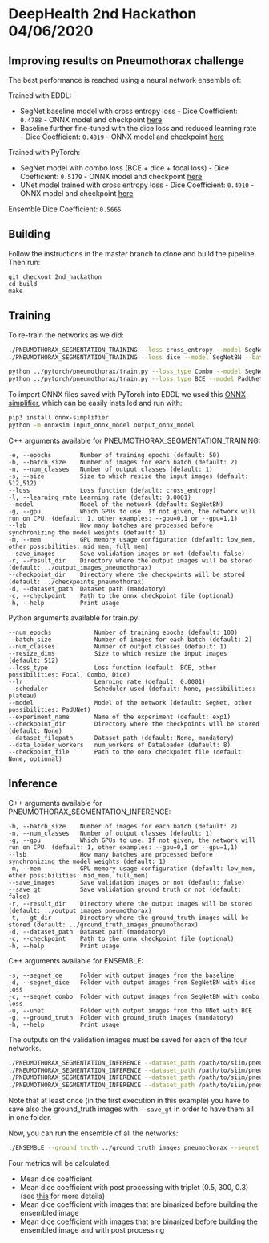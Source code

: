 # DeepHealth 2nd Hackathon 04/06/2020

## Improving results on Pneumothorax challenge

The best performance is reached using a neural network ensemble of:

Trained with EDDL:
- SegNet baseline model with cross entropy loss - Dice Coefficient: `0.4788` - ONNX model and checkpoint [here](https://drive.google.com/uc?id=17aCogcCyBXBnFnFFIQ8-A8J960Remeop&export=download)
- Baseline further fine-tuned with the dice loss and reduced learning rate - Dice Coefficient: `0.4819` - ONNX model and checkpoint [here](https://drive.google.com/uc?id=1CN5-R_4jE5Yn6LFyfx8WnnTKNX7mAV85&export=download)

Trained with PyTorch:
- SegNet model with combo loss (BCE + dice + focal loss) - Dice Coefficient: `0.5179` - ONNX model and checkpoint [here](https://drive.google.com/uc?id=1HhKRiyRMse5y1gjvXnY11moqsdNLAR-B&export=download)
- UNet model trained with cross entropy loss - Dice Coefficient: `0.4910` - ONNX model and checkpoint [here](https://drive.google.com/uc?id=1eCa4sCIA3sDiAd5sE-EM-u8lm-HUFEfY&export=download)

Ensemble Dice Coefficient: `0.5665`

## Building
Follow the instructions in the master branch to clone and build the pipeline. Then run:
```
git checkout 2nd_hackathon
cd build
make
```

## Training

To re-train the networks as we did:
```bash
./PNEUMOTHORAX_SEGMENTATION_TRAINING --loss cross_entropy --model SegNetBN --batch_size 2 --learning_rate 0.0001 --dataset_path /path/to/siim/pneumothorax.yml --gpu 1 
./PNEUMOTHORAX_SEGMENTATION_TRAINING --loss dice --model SegNetBN --batch_size 2 --learning_rate 0.00001 --dataset_path /path/to/siim/pneumothorax.yml --gpu 1 --checkpoint ../checkpoints_pneumothorax/pneumothorax_model_SegNetBN_loss_cross_entropy_lr_0.0001_size_512_epoch_45.onnx

python ../pytorch/pneumothorax/train.py --loss_type Combo --model SegNet --batch_size 6 --scheduler plateau --lr 0.00001 --experiment_name SegNet_combo --dataset_filepath /path/to/siim/pneumothorax.yml --checkpoint_dir /path/where/you/store/checkpoints/
python ../pytorch/pneumothorax/train.py --loss_type BCE --model PadUNet --batch_size 6 --experiment_name UNet_BCE --dataset_filepath /path/to/siim/pneumothorax.yml --checkpoint_dir /path/where/you/store/checkpoints/
```

To import ONNX files saved with PyTorch into EDDL we used this [ONNX simplifier](https://github.com/daquexian/onnx-simplifier), which can be easily installed and run with:
```bash
pip3 install onnx-simplifier
python -m onnxsim input_onnx_model output_onnx_model
```

C++ arguments available for PNEUMOTHORAX_SEGMENTATION_TRAINING:

```
-e, --epochs        Number of training epochs (default: 50)
-b, --batch_size    Number of images for each batch (default: 2)
-n, --num_classes   Number of output classes (default: 1)
-s, --size          Size to which resize the input images (default: 512,512)
--loss              Loss function (default: cross_entropy)
-l, --learning_rate Learning rate (default: 0.0001)
--model             Model of the network (default: SegNetBN)
-g, --gpu           Which GPUs to use. If not given, the network will run on CPU. (default: 1, other examples: --gpu=0,1 or --gpu=1,1)
--lsb               How many batches are processed before synchronizing the model weights (default: 1)
-m, --mem           GPU memory usage configuration (default: low_mem, other possibilities: mid_mem, full_mem)
--save_images       Save validation images or not (default: false)
-r, --result_dir    Directory where the output images will be stored (default: ../output_images_pneumothorax)
--checkpoint_dir    Directory where the checkpoints will be stored (default: ../checkpoints_pneumothorax)
-d, --dataset_path  Dataset path (mandatory)
-c, --checkpoint    Path to the onnx checkpoint file (optional)
-h, --help          Print usage
```

Python arguments available for train.py:

```
--num_epochs            Number of training epochs (default: 100)
--batch_size            Number of images for each batch (default: 2)
--num_classes           Number of output classes (default: 1)
--resize_dims           Size to which resize the input images (default: 512)
--loss_type             Loss function (default: BCE, other possibilities: Focal, Combo, Dice)
--lr                    Learning rate (default: 0.0001)
--scheduler             Scheduler used (default: None, possibilities: plateau)
--model                 Model of the network (default: SegNet, other possibilities: PadUNet)
--experiment_name       Name of the experiment (default: exp1)
--checkpoint_dir        Directory where the checkpoints will be stored (default: None)
--dataset_filepath      Dataset path (default: None, mandatory)
--data_loader_workers   num_workers of Dataloader (default: 8)
--checkpoint_file       Path to the onnx checkpoint file (default: None, optional)
```

## Inference

C++ arguments available for PNEUMOTHORAX_SEGMENTATION_INFERENCE:

```
-b, --batch_size    Number of images for each batch (default: 2)
-n, --num_classes   Number of output classes (default: 1)
-g, --gpu           Which GPUs to use. If not given, the network will run on CPU. (default: 1, other examples: --gpu=0,1 or --gpu=1,1)
--lsb               How many batches are processed before synchronizing the model weights (default: 1)
-m, --mem           GPU memory usage configuration (default: low_mem, other possibilities: mid_mem, full_mem)
--save_images       Save validation images or not (default: false)
--save_gt           Save validation ground truth or not (default: false)
-r, --result_dir    Directory where the output images will be stored (default: ../output_images_pneumothorax)
-t, --gt_dir        Directory where the ground_truth images will be stored (default: ../ground_truth_images_pneumothorax)
-d, --dataset_path  Dataset path (mandatory)
-c, --checkpoint    Path to the onnx checkpoint file (optional)
-h, --help          Print usage
```

C++ arguments available for ENSEMBLE:

```
-s, --segnet_ce     Folder with output images from the baseline
-d, --segnet_dice   Folder with output images from SegNetBN with dice loss
-c, --segnet_combo  Folder with output images from SegNetBN with combo loss
-u, --unet          Folder with output images from the UNet with BCE
-g, --ground_truth  Folder with ground_truth images (mandatory)
-h, --help          Print usage
```

The outputs on the validation images must be saved for each of the four networks. 
```bash
./PNEUMOTHORAX_SEGMENTATION_INFERENCE --dataset_path /path/to/siim/pneumothorax.yml --checkpoint /path/to/pneumothorax_model_SegNetBN_loss_ce_lr_0.0001_size_512_epoch_45.onnx --save_images --result_dir ../output_images_SegNetBN_loss_ce_lr_0.0001 --save_gt --gpu 1
./PNEUMOTHORAX_SEGMENTATION_INFERENCE --dataset_path /path/to/siim/pneumothorax.yml --checkpoint /path/to/pneumothorax_model_SegNetBN_loss_dice_lr_0.00001_size_512_epoch_64.onnx --save_images --result_dir ../output_images_SegNetBN_loss_dice_lr_0.00001 --gpu 1
./PNEUMOTHORAX_SEGMENTATION_INFERENCE --dataset_path /path/to/siim/pneumothorax.yml --checkpoint /path/to/pneumothorax_model_SegNet_loss_Combo_lr_0.00001_size_512.onnx --save_images --result_dir ../output_images_SegNetBN_loss_combo_lr_0.00001_plateau --gpu 1
./PNEUMOTHORAX_SEGMENTATION_INFERENCE --dataset_path /path/to/siim/pneumothorax.yml --checkpoint /path/to/pneumothorax_model_UNet_loss_BCE_lr_0.0001_size_512.onnx --save_images --result_dir ../output_images_UNetBN_loss_BCE --gpu 1
```
Note that at least once (in the first execution in this example) you have to save also the ground_truth images with `--save_gt` in order to have them all in one folder.

Now, you can run the ensemble of all the networks:
```bash
./ENSEMBLE --ground_truth ../ground_truth_images_pneumothorax --segnet_ce ../output_images_SegNetBN_loss_ce_lr_0.0001 --segnet_dice ../output_images_SegNetBN_loss_dice_lr_0.00001 --segnet_combo ../output_images_SegNetBN_loss_combo_lr_0.00001_plateau --unet ../output_images_UNetBN_loss_BCE
```

Four metrics will be calculated:
- Mean dice coefficient 
- Mean dice coefficient with post processing with triplet (0.5, 300, 0.3) (see [this](https://github.com/sneddy/pneumothorax-segmentation#triplet-scheme-of-inference-and-validation) for more details)
- Mean dice coefficient with images that are binarized before building the ensembled image  
- Mean dice coefficient with images that are binarized before building the ensembled image and with post processing
